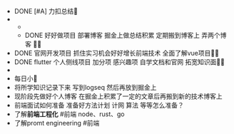 - DONE [#A] 力扣总结🍦
-
	-
	- DONE  好好做项目 部署博客 掘金上做总结积累 定期搬到博客上 弄两个博客 🍦🍦
- DONE 官网开发项目 抓住实习机会好好增长前端技术 全面了解vue项目🍦🍦
- DONE  flutter 个人侧线项目 加分项 感兴趣项 自学文档和官网 拓宽知识面🍦🍦
-
- 每日小🐥
- 将所学知识记录下来 写到logseq 然后再放到掘金上
- 现阶段先做好个人博客 在掘金上积累了一定的文章后再搬到新的技术博客上
- 前端面试如何准备 准备好方法计划 计网 算法 等等怎么准备？
- 了解**前端工程化** #前端  node、rust、go
- 了解promt engineering #前端